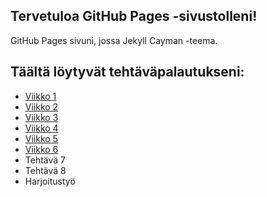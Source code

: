 ## Tervetuloa GitHub Pages -sivustolleni!
GitHub Pages sivuni, jossa Jekyll Cayman -teema.
## Täältä löytyvät tehtäväpalautukseni: 
- [Viikko 1](vko1.html)
- [Viikko 2](vko2.md)
- [Viikko 3](vko3/index.html)
- [Viikko 4](vko4/index.html)
- [Viikko 5](vko5/index.html)
- [Viikko 6](vko6.md)
- Tehtävä 7
- Tehtävä 8
- Harjoitustyö
